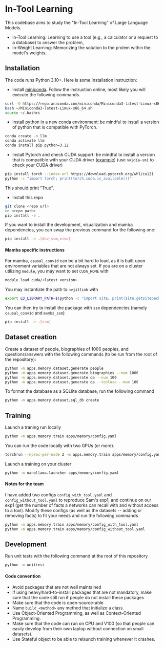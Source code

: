 # In-Tool Learning
This codebase aims to study the "In-Tool Learning" of Large Language Models.

- In-Tool Learning: Learning to use a tool (e.g., a calculator or a request to a database) to answer the problem,
- In-Weight Learning: Memorizing the solution to the prolem within the model's weights.

## Installation

The code runs Python 3.10+.
Here is some installation instruction:
- Install [miniconda](https://docs.conda.io/projects/miniconda/en/latest/). Follow the instruction online, most likely you will execute the following commands.
```bash
curl -O https://repo.anaconda.com/miniconda/Miniconda3-latest-Linux-x86_64.sh
bash ~/Miniconda3-latest-Linux-x86_64.sh
source ~/.bashrc
```
- Install python in a new conda environment: be mindful to install a version of python that is compatible with PyTorch.
```bash
conda create -n llm
conda activate llm
conda install pip python=3.12
```
- Install Pytorch and check CUDA support: be mindful to install a version that is compatible with your CUDA driver ([example](https://docs.nvidia.com/cuda/cuda-toolkit-release-notes/index.html)) (use `nvidia-smi` to check your CUDA driver)
```bash
pip install torch --index-url https://download.pytorch.org/whl/cu121
python -c "import torch; print(torch.cuda.is_available())"
```
This should print "True".
- Install this repo
```bash
git clone <repo url>
cd <repo path>
pip install -e .
```
If you want to install the development, visualization and mamba dependencies, you can swap the previous command for the following one:
```bash
pip install -e .[dev,ssm,visu]
```

#### Mamba specific instructions
For mamba, `causal_conv1d` can be a bit hard to load, as it is built upon environment variables that are not always set.
If you are on a cluster utilizing `module`, you may want to set `CUDA_HOME` with
```bash
module load cuda/<latest version>
```
You may instantiate the path to `nvjitlink` with
```bash
export LD_LIBRARY_PATH=$(python -c "import site; print(site.getsitepackages()[0] + '/nvidia/nvjitlink/lib')"):$LD_LIBRARY_PATH
```
You can then try to install the package with `ssm` dependencies (namely `causal_conv1d` and `mamba_ssm`)
```bash
pip install -e .[ssm]
```

## Dataset creation
Create a dataset of people, biographies of 1000 peoples, and questions/answers with the following commands (to be run from the root of the repository):
```bash
python -m apps.memory.dataset.generate people
python -m apps.memory.dataset.generate biographies --num 1000
python -m apps.memory.dataset.generate qa --num 100
python -m apps.memory.dataset.generate qa --tooluse --num 100
```
To format the database as a SQLlite database, run the following command
```bash
python -m apps.memory.dataset.sql_db create
```

## Training
Launch a traning run locally
```bash
python -m apps.memory.train apps/memory/config.yaml
```
You can run the code locally with two GPUs (or more).
```bash
torchrun --nproc-per-node 2 -m apps.memory.train apps/memory/config.yaml
```
Launch a training on your cluster
```bash
python -m nanollama.launcher apps/memory/config.yaml
```

#### Notes for the team
I have added two configs `config_with_tool.yaml` and `config_without_tool.yaml` to reproduce Sam's exp1, and continue on our exp1 (get the number of facts a networks can recall with and without access to a tool).
Modify these configs (as well as the datasets -- adding or removing facts) to fit your needs and run the following commands
```bash
python -m apps.memory.train apps/memory/config_with_tool.yaml
python -m apps.memory.train apps/memory/config_without_tool.yaml
```

## Development
Run unit tests with the following command at the root of this repository
```bash
python -m unittest
```

#### Code convention
- Avoid packages that are not well maintained
- If using heavy/hard-to-install packages that are not mandatory, make sure that the code still run if people do not install these packages
- Make sure that the code is open-source-able
- Name `build_<method>` any method that initialize a class.
- Use Object-Oriented Programming, as well as Context-Oriented Programming.
- Make sure that the code can run on CPU and V100 (so that people can easily develop from their own laptop without connection on small datasets).
 - Use Stateful object to be able to relaunch training whenever it crashes.

